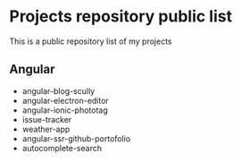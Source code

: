 # Projects repository public list
This is a public repository list of my projects

## Angular

- angular-blog-scully
- angular-electron-editor
- angular-ionic-phototag
- issue-tracker
- weather-app
- angular-ssr-github-portofolio
- autocomplete-search
